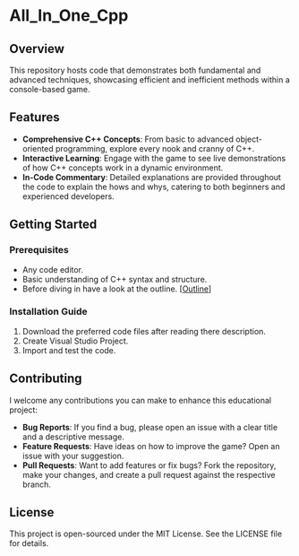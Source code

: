 # All_In_One_Cpp

## Overview
This repository hosts code that demonstrates both fundamental and advanced techniques, showcasing efficient and inefficient methods within a console-based game.

## Features
- **Comprehensive C++ Concepts**: From basic to advanced object-oriented programming, explore every nook and cranny of C++.
- **Interactive Learning**: Engage with the game to see live demonstrations of how C++ concepts work in a dynamic environment.
- **In-Code Commentary**: Detailed explanations are provided throughout the code to explain the hows and whys, catering to both beginners and experienced developers.

## Getting Started

### Prerequisites
- Any code editor.
- Basic understanding of C++ syntax and structure.
- Before diving in have a look at the outline. [[Outline](https://github.com/Yahya-Taqi/All_In_One_Cpp/blob/main/Outline.pdf)]

### Installation Guide
1. Download the preferred code files after reading there description.
2. Create Visual Studio Project.
3. Import and test the code.

## Contributing
I welcome any contributions you can make to enhance this educational project:
- **Bug Reports**: If you find a bug, please open an issue with a clear title and a descriptive message.
- **Feature Requests**: Have ideas on how to improve the game? Open an issue with your suggestion.
- **Pull Requests**: Want to add features or fix bugs? Fork the repository, make your changes, and create a pull request against the respective branch.

## License
This project is open-sourced under the MIT License. See the LICENSE file for details.
